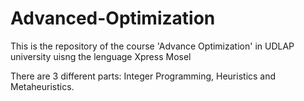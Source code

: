 # Advanced-Optimization
This is the repository of the course 'Advance Optimization' in UDLAP university uisng the lenguage Xpress Mosel

There are 3 different parts: Integer Programming, Heuristics and Metaheuristics. 

